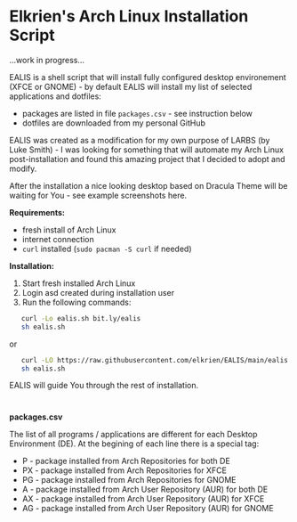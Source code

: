 # **E**lkrien's **A**rch **L**inux **I**nstallation **S**cript


...work in progress...

EALIS is a shell script that will install fully configured desktop environement (XFCE or GNOME) - by default EALIS will install my list of selected applications and dotfiles:
- packages are listed in file `packages.csv` - see instruction below
- dotfiles are downloaded from my personal GitHub

EALIS was created as a modification for my own purpose of LARBS (by Luke Smith) - I was looking for something that will automate my Arch Linux post-installation and found this amazing project that I decided to adopt and modify. 

After the installation a nice looking desktop based on Dracula Theme will be waiting for You - see example screenshots here.

**Requirements:**
- fresh install of Arch Linux
- internet connection
- `curl` installed (`sudo pacman -S curl` if needed)

**Installation:**

1. Start fresh installed Arch Linux
2. Login asd created during installation user
3. Run the following commands:
```sh
   curl -Lo ealis.sh bit.ly/ealis
   sh ealis.sh
   ```
or 
```sh
   curl -LO https://raw.githubusercontent.com/elkrien/EALIS/main/ealis.sh
   sh ealis.sh
```

EALIS will guide You through the rest of installation.


#
**packages.csv**

The list of all programs / applications are different for each Desktop Environment (DE). At the begining of each line there is a special tag:
- P - package installed from Arch Repositories for both DE
- PX - package installed from Arch Repositories for XFCE
- PG - package installed from Arch Repositories for GNOME
- A - package installed from Arch User Repository (AUR) for both DE
- AX - package installed from Arch User Repository (AUR) for XFCE
- AG - package installed from Arch User Repository (AUR) for GNOME
